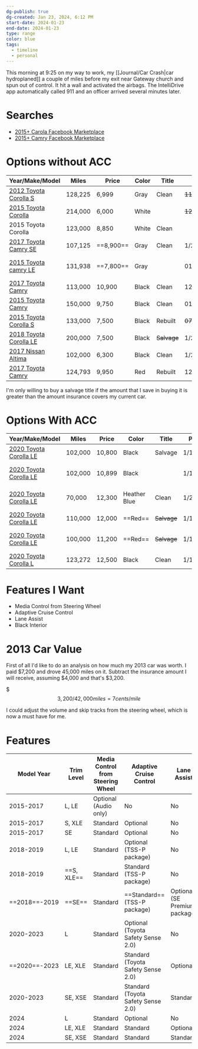 ```yaml
---
dg-publish: true
dg-created: Jan 23, 2024, 6:12 PM
start-date: 2024-01-23
end-date: 2024-01-23
type: range
color: blue
tags:
  - timeline
  - personal
---
```

This morning at 9:25 on my way to work, my [[Journal/Car Crash|car hydroplaned]] a couple of miles before my exit near Gateway church and spun out of control. It hit a wall and activated the airbags. The IntelliDrive app automatically called 911 and an officer arrived several minutes later.


# Searches

- [2015+ Carola Facebook Marketplace](https://www.facebook.com/marketplace/category/vehicles?minPrice=6000&maxPrice=14000&maxMileage=150000&minYear=2015&sortBy=vehicle_year_descend&make=2318041991806363&model=647700429016304&exact=false)
- [2015+ Camry Facebook Marketplace](https://www.facebook.com/marketplace/category/vehicles?minPrice=6000&maxPrice=14000&maxMileage=150000&minYear=2015&sortBy=vehicle_year_descend&make=2318041991806363&model=582109948940125&exact=false)

# Options without ACC

| Year/Make/Model                                                                                                                                                    | Miles   | Price     | Color | Title       | Posted         | Location               |
| ------------------------------------------------------------------------------------------------------------------------------------------------------------------ | ------- | --------- | ----- | ----------- | -------------- | ---------------------- |
| [2012 Toyota Corolla S](https://www.facebook.com/marketplace/107925612568471/?hoisted_items=2078799045790203)                                                      | 128,225 | 6,999     | Gray  | Clean       | ~~11/25/2023~~ |                        |
| [2015 Toyota Corolla](https://www.facebook.com/marketplace/item/327230413446793/?ref=browse_tab&referral_code=marketplace_top_picks&referral_story_type=top_picks) | 214,000 | 6,000     | White |             | ~~12/20/2023~~ |                        |
| 2015 Toyota Corolla                                                                                                                                                | 123,000 | 8,850     | White | Clean       |                | Carrollton, TX         |
| [2017 Toyota Camry SE](https://www.facebook.com/marketplace/item/1400325894202347/)<br>                                                                            | 107,125 | ==8,900== | Gray  | Clean       | 1/20/2024      | Grand Prairie, TX      |
| [2015 Toyota camry LE](https://www.facebook.com/marketplace/item/2293259074206841/)                                                                                | 131,938 | ==7,800== | Gray  |             | 01/09/2024     | 3822 N Westmoreland Rd |
| [2017 Toyota Camry](https://www.facebook.com/marketplace/item/352823484053894/)                                                                                    | 113,000 | 10,900    | Black | Clean       | 12/20/2023     | Farmersville, TX       |
| [2015 Toyota Camry](https://www.facebook.com/marketplace/item/786908429931041/)                                                                                    | 150,000 | 9,750     | Black | Clean       | 01/09/2024     | Irving, TX             |
| [2015 Toyota Corolla S](https://www.facebook.com/marketplace/item/1656674621499914/)                                                                               | 133,000 | 7,500     | Black | Rebuilt     | ~~07/23/2023~~ | Dallas, TX             |
| [2018 Toyota Corolla LE](https://www.facebook.com/marketplace/item/907493074002209/)                                                                               | 200,000 | 7,500     | Black | ~~Salvage~~ | 1/23/2024      | Dallas, TX             |
| [2017 Nissan Altima](https://www.facebook.com/marketplace/item/393590883079614/)                                                                                   | 102,000 | 6,300     | Black | Clean       | 1/23/2024      | Sachse, TX             |
| [2017 Toyota Camry](https://www.facebook.com/marketplace/item/1750553338752398/)                                                                                                                                                                   | 124,793        | 9,950          | Red      | Rebuilt            | 12/20/2023               | Fort Worth, TX                       |

I'm only willing to buy a salvage title if the amount that I save in buying it is greater than the amount insurance covers my current car.

# Options With ACC


| Year/Make/Model                                                                       | Miles   | Price  | Color        | Title       | Posted    | Location          |
| ------------------------------------------------------------------------------------- | ------- | ------ | ------------ | ----------- | --------- | ----------------- |
| [2020 Toyota Corolla LE](https://www.facebook.com/marketplace/item/2022221214828176/) | 102,000 | 10,800 | Black        | Salvage     | 1/16/2024 | Dallas, TX        |
| [2020 Toyota Corolla LE](https://www.facebook.com/marketplace/item/282049144523087/)  | 102,000 | 10,899 | Black        |             | 1/16/2024 | 10724 CF Hawn Fwy |
| [2020 Toyota Corolla LE](https://www.facebook.com/marketplace/item/336627085876664/)  | 70,000  | 12,300 | Heather Blue | Clean       | 1/20/2024 | Balch Springs, TX |
| [2020 Toyota Corolla LE](https://www.facebook.com/marketplace/item/1113522073394507/) | 110,000 | 12,000 | ==Red==      | ~~Salvage~~ | 1/16/2024 | Dallas, TX        |
| [2020 Toyota Corolla LE](https://www.facebook.com/marketplace/item/1106384710696455/) | 100,000 | 11,200 | ==Red==      | ~~Salvage~~ | 1/16/2024 | Flower Mound, TX  |
| [2020 Toyota Corolla L](https://www.facebook.com/marketplace/item/1048853593007615/)                                                                                      | 123,272        | 12,500       | Black             | Clean            | 1/16/2024          | Arlington, TX                  |


# Features I Want

- Media Control from Steering Wheel
- Adaptive Cruise Control
- Lane Assist
- Black Interior

# 2013 Car Value

First of all I'd like to do an analysis on how much my 2013 car was worth. I paid $7,200 and drove 45,000 miles on it. Subtract the insurance amount I will receive, assuming $4,000 and that's $3,200.

$$$3,200 /42,000 miles = 7 cents / mile $$

I could adjust the volume and skip tracks from the steering wheel, which is now a must have for me.

# Features

| Model Year | Trim Level | Media Control from Steering Wheel | Adaptive Cruise Control | Lane Assist |
| ---- | ---- | ---- | ---- | ---- |
| 2015-2017 | L, LE | Optional (Audio only) | No | No |
| 2015-2017 | S, XLE | Standard | Optional | No |
| 2015-2017 | SE | Standard | Optional | No |
| 2018-2019 | L, LE | Standard | Optional (TSS-P package) | No |
| 2018-2019 | ==S, XLE== | Standard | Standard (TSS-P package) | No |
| ==2018==-2019 | ==SE== | Standard | ==Standard== (TSS-P package) | Optional (SE Premium package) |
| 2020-2023 | L | Standard | Optional (Toyota Safety Sense 2.0) | No |
| ==2020==-2023 | LE, XLE | Standard | Standard (Toyota Safety Sense 2.0) | Optional |
| 2020-2023 | SE, XSE | Standard | Standard (Toyota Safety Sense 2.0) | Standard |
| 2024 | L | Standard | Optional | No |
| 2024 | LE, XLE | Standard | Standard | Optional |
| 2024 | SE, XSE | Standard | Standard | Standard |

